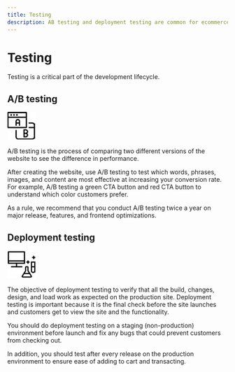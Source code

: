 ```yaml
---
title: Testing
description: AB testing and deployment testing are common for ecommerce projects and help ensure high quality websites.
---
```


# Testing

Testing is a critical part of the development lifecycle.

## A/B testing

![AB testing icon](../../assets/playbooks/a-b-testing.png)

A/B testing is the process of comparing two different versions of the website to see the difference in performance.

After creating the website, use A/B testing to test which words, phrases, images, and content are most effective at increasing your conversion rate. For example, A/B testing a green CTA button and red CTA button to understand which color customers prefer.

As a rule, we recommend that you conduct A/B testing twice a year on major release, features, and frontend optimizations.

## Deployment testing

![Deployment testing icon](../../assets/playbooks/deployment-testing.png) 

The objective of deployment testing to verify that all the build, changes, design, and load work as expected on the production site. Deployment testing is important because it is the final check before the site launches and customers get to view the site and the functionality.

You should do deployment testing on a staging (non-production) environment before launch and fix any bugs that could prevent customers from checking out.

In addition, you should test after every release on the production environment to ensure ease of adding to cart and transacting.
